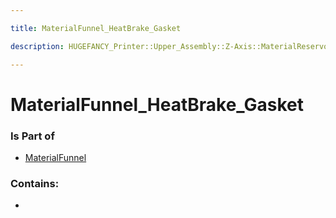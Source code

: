 ```yaml
---

title: MaterialFunnel_HeatBrake_Gasket

description: HUGEFANCY_Printer::Upper_Assembly::Z-Axis::MaterialReservoir::MaterialFunnel::MaterialFunnel_HeatBrake_Gasket

---
```

# MaterialFunnel_HeatBrake_Gasket
<script>
    var geoarray = '{"MaterialFunnel_HeatBrake_Gasket": {}}';
</script>
<script>
    var basepath = '/assets/HUGEFANCY_Printer/Upper_Assembly/Z-Axis/MaterialReservoir/MaterialFunnel/';
</script>
<link rel="stylesheet" href="/css/container.css">

<div id="container"></div>

<!-- these are the required scripts for the three.js scene -->
<script src="/lib/three.min.js"></script>
<script src="/lib/OrbitControls.js"></script>
<script src="/lib/RectAreaLightUniformsLib.js"></script>
<!-- this is your app's lib file -->
<script src="/lib/triceratops_app.js"></script>
### Is Part of
- [MaterialFunnel](../MaterialFunnel)  

### Contains:
- [](./MaterialFunnel_HeatBrake_Gasket/)

